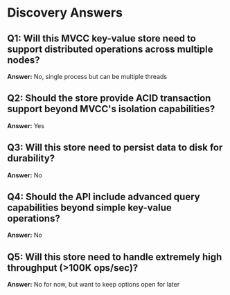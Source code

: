 # Discovery Answers

## Q1: Will this MVCC key-value store need to support distributed operations across multiple nodes?
**Answer:** No, single process but can be multiple threads

## Q2: Should the store provide ACID transaction support beyond MVCC's isolation capabilities?
**Answer:** Yes

## Q3: Will this store need to persist data to disk for durability?
**Answer:** No

## Q4: Should the API include advanced query capabilities beyond simple key-value operations?
**Answer:** No

## Q5: Will this store need to handle extremely high throughput (>100K ops/sec)?
**Answer:** No for now, but want to keep options open for later